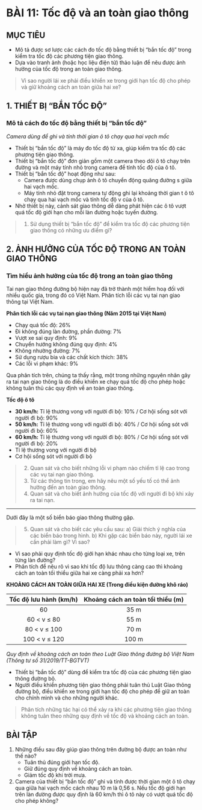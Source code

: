 # BÀI 11: Tốc độ và an toàn giao thông

## MỤC TIÊU
- Mô tả được sơ lược các cách đo tốc độ bằng thiết bị “bắn tốc độ” trong kiểm tra tốc độ các phương tiện giao thông.
- Dựa vào tranh ảnh (hoặc học liệu điện tử) thảo luận để nêu được ảnh hưởng của tốc độ trong an toàn giao thông.

> Vì sao người lái xe phải điều khiển xe trong giới hạn tốc độ cho phép và giữ khoảng cách an toàn giữa hai xe?

## 1. THIẾT BỊ “BẮN TỐC ĐỘ”
### Mô tả cách đo tốc độ bằng thiết bị “bắn tốc độ”

*Camera dùng để ghi và tính thời gian ô tô chạy qua hai vạch mốc*

- Thiết bị “bắn tốc độ” là máy đo tốc độ từ xa, giúp kiểm tra tốc độ các phương tiện giao thông.
- Thiết bị “bắn tốc độ” đơn giản gồm một camera theo dõi ô tô chạy trên đường và một máy tính nhỏ trong camera để tính tốc độ của ô tô.
- Thiết bị “bắn tốc độ” hoạt động như sau:
    - Camera được dùng chụp ảnh ô tô chuyển động quãng đường s giữa hai vạch mốc.
    - Máy tính nhỏ đặt trong camera tự động ghi lại khoảng thời gian t ô tô chạy qua hai vạch mốc và tính tốc độ v của ô tô.
- Nhờ thiết bị này, cảnh sát giao thông dễ dàng phát hiện các ô tô vượt quá tốc độ giới hạn cho mỗi làn đường hoặc tuyến đường.

> 1. Sử dụng thiết bị “bắn tốc độ” để kiểm tra tốc độ các phương tiện giao thông có những ưu điểm gì?

## 2. ẢNH HƯỞNG CỦA TỐC ĐỘ TRONG AN TOÀN GIAO THÔNG
### Tìm hiểu ảnh hưởng của tốc độ trong an toàn giao thông
Tai nạn giao thông đường bộ hiện nay đã trở thành một hiểm hoạ đối với nhiều quốc gia, trong đó có Việt Nam. Phân tích lỗi các vụ tai nạn giao thông tại Việt Nam.

**Phân tích lỗi các vụ tai nạn giao thông (Năm 2015 tại Việt Nam)**
- Chạy quá tốc độ: 26%
- Đi không đúng làn đường, phần đường: 7%
- Vượt xe sai quy định: 9%
- Chuyển hướng không đúng quy định: 4%
- Không nhường đường: 7%
- Sử dụng rượu bia và các chất kích thích: 38%
- Các lỗi vi phạm khác: 9%

Qua phân tích trên, chúng ta thấy rằng, một trong những nguyên nhân gây ra tai nạn giao thông là do điều khiển xe chạy quá tốc độ cho phép hoặc không tuân thủ các quy định về an toàn giao thông.

**Tốc độ ô tô**
- **30 km/h:** Tỉ lệ thương vong với người đi bộ: 10% / Cơ hội sống sót với người đi bộ: 90%
- **50 km/h:** Tỉ lệ thương vong với người đi bộ: 40% / Cơ hội sống sót với người đi bộ: 60%
- **60 km/h:** Tỉ lệ thương vong với người đi bộ: 80% / Cơ hội sống sót với người đi bộ: 20%
- Tỉ lệ thương vong với người đi bộ
- Cơ hội sống sót với người đi bộ

> 2. Quan sát và cho biết những lỗi vi phạm nào chiếm tỉ lệ cao trong các vụ tai nạn giao thông.
> 3. Từ các thông tin trong, em hãy nêu một số yếu tố có thể ảnh hưởng đến an toàn giao thông.
> 4. Quan sát và cho biết ảnh hưởng của tốc độ với người đi bộ khi xảy ra tai nạn.

---

Dưới đây là một số biển báo giao thông thường gặp.

> 5. Quan sát và cho biết các yêu cầu sau:
> a) Giải thích ý nghĩa của các biển báo trong hình.
> b) Khi gặp các biển báo này, người lái xe cần phải làm gì? Vì sao?

- Vì sao phải quy định tốc độ giới hạn khác nhau cho từng loại xe, trên từng làn đường?
- Phân tích để nêu rõ vì sao khi tốc độ lưu thông càng cao thì khoảng cách an toàn tối thiểu giữa hai xe càng phải xa hơn?

**KHOẢNG CÁCH AN TOÀN GIỮA HAI XE (Trong điều kiện đường khô ráo)**

| Tốc độ lưu hành (km/h) | Khoảng cách an toàn tối thiểu (m) |
|:---:|:---:|
| 60 | 35 m |
| 60 < v ≤ 80 | 55 m |
| 80 < v ≤ 100 | 70 m |
| 100 < v ≤ 120 | 100 m |
*Quy định về khoảng cách an toàn theo Luật Giao thông đường bộ Việt Nam (Thông tư số 31/2019/TT-BGTVT)*

- Thiết bị “bắn tốc độ” dùng để kiểm tra tốc độ của các phương tiện giao thông đường bộ.
- Người điều khiển phương tiện giao thông phải tuân thủ Luật Giao thông đường bộ, điều khiển xe trong giới hạn tốc độ cho phép để giữ an toàn cho chính mình và cho những người khác.

> Phân tích những tác hại có thể xảy ra khi các phương tiện giao thông không tuân theo những quy định về tốc độ và khoảng cách an toàn.

## BÀI TẬP
1. Những điều sau đây giúp giao thông trên đường bộ được an toàn như thế nào?
    - Tuân thủ đúng giới hạn tốc độ.
    - Giữ đúng quy định về khoảng cách an toàn.
    - Giảm tốc độ khi trời mưa.
2. Camera của thiết bị “bắn tốc độ” ghi và tính được thời gian một ô tô chạy qua giữa hai vạch mốc cách nhau 10 m là 0,56 s. Nếu tốc độ giới hạn trên làn đường được quy định là 60 km/h thì ô tô này có vượt quá tốc độ cho phép không?
